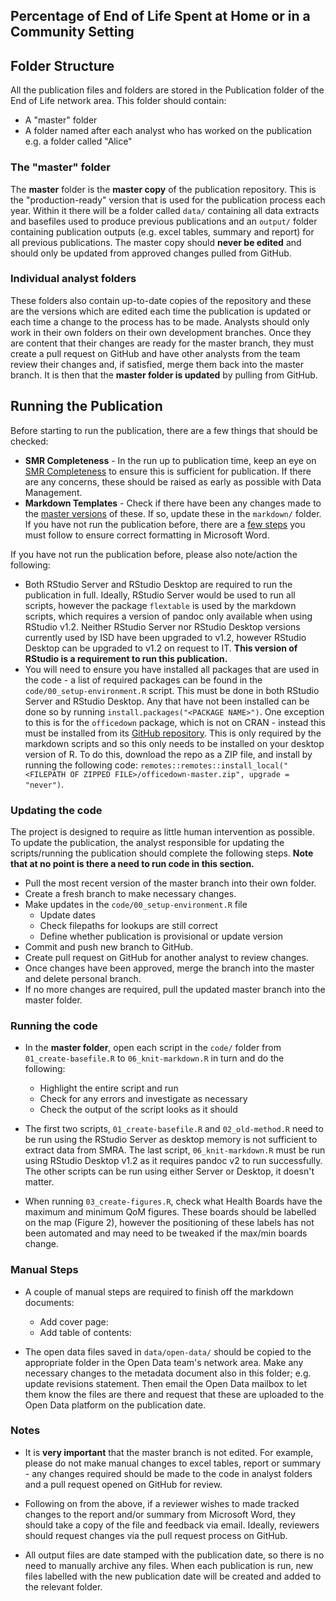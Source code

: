## Percentage of End of Life Spent at Home or in a Community Setting

## Folder Structure

All the publication files and folders are stored in the Publication folder of the End of Life network area. This folder should contain:
* A "master" folder
* A folder named after each analyst who has worked on the publication e.g. a folder called "Alice"

### The "master" folder

The **master** folder is the **master copy** of the publication repository. This is the "production-ready" version that is used for the publication process each year. Within it there will be a folder called `data/` containing all data extracts and basefiles used to produce previous publications and an `output/` folder containing publication outputs (e.g. excel tables, summary and report) for all previous publications. The master copy should **never be edited** and should only be updated from approved changes pulled from GitHub.

### Individual analyst folders

These folders also contain up-to-date copies of the repository and these are the versions which are edited each time the publication is updated or each time a change to the process has to be made. Analysts should only work in their own folders on their own development branches. Once they are content that their changes are ready for the master branch, they must create a pull request on GitHub and have other analysts from the team review their changes and, if satisfied, merge them back into the master branch. It is then that the **master folder is updated** by pulling from GitHub.

## Running the Publication

Before starting to run the publication, there are a few things that should be checked:
* **SMR Completeness** - In the run up to publication time, keep an eye on [SMR Completeness](https://www.isdscotland.org/products-and-Services/Data-Support-and-Monitoring/SMR-Completeness/) to ensure this is sufficient for publication. If there are any concerns, these should be raised as early as possible with Data Management.
* **Markdown Templates** - Check if there have been any changes made to the [master versions](https://github.com/NHS-NSS-transforming-publications/National-Stats-Template) of these. If so, update these in the `markdown/` folder. If you have not run the publication before, there are a [few steps](https://github.com/NHS-NSS-transforming-publications/National-Stats-Template) you must follow to ensure correct formatting in Microsoft Word.

If you have not run the publication before, please also note/action the following:
* Both RStudio Server and RStudio Desktop are required to run the publication in full. Ideally, RStudio Server would be used to run all scripts, however the package `flextable` is used by the markdown scripts, which requires a version of pandoc only available when using RStudio v1.2. Neither RStudio Server nor RStudio Desktop versions currently used by ISD have been upgraded to v1.2, however RStudio Desktop can be upgraded to v1.2 on request to IT. **This version of RStudio is a requirement to run this publication.**
* You will need to ensure you have installed all packages that are used in the code - a list of required packages can be found in the `code/00_setup-environment.R` script. This must be done in both RStudio Server and RStudio Desktop. Any that have not been installed can be done so by running `install.packages("<PACKAGE NAME>")`. One exception to this is for the `officedown` package, which is not on CRAN - instead this must be installed from its [GitHub repository](https://github.com/davidgohel/officedown). This is only required by the markdown scripts and so this only needs to be installed on your desktop version of R. To do this, download the repo as a ZIP file, and install by running the following code: `remotes::remotes::install_local("<FILEPATH OF ZIPPED FILE>/officedown-master.zip", upgrade = "never")`.

### Updating the code

The project is designed to require as little human intervention as possible. To update the publication, the analyst responsible for updating the scripts/running the publication should complete the following steps. **Note that at no point is there a need to run code in this section.**

* Pull the most recent version of the master branch into their own folder.
* Create a fresh branch to make necessary changes.
* Make updates in the `code/00_setup-environment.R` file
    * Update dates
    * Check filepaths for lookups are still correct
    * Define whether publication is provisional or update version
* Commit and push new branch to GitHub.
* Create pull request on GitHub for another analyst to review changes.
* Once changes have been approved, merge the branch into the master and delete personal branch.
* If no more changes are required, pull the updated master branch into the master folder.

### Running the code

* In the **master folder**, open each script in the `code/` folder from `01_create-basefile.R` to `06_knit-markdown.R` in turn and do the following:
    * Highlight the entire script and run
    * Check for any errors and investigate as necessary
    * Check the output of the script looks as it should
    
* The first two scripts, `01_create-basefile.R` and `02_old-method.R` need to be run using the RStudio Server as desktop memory is not sufficient to extract data from SMRA. The last script, `06_knit-markdown.R` must be run using RStudio Desktop v1.2 as it requires pandoc v2 to run successfully. The other scripts can be run using either Server or Desktop, it doesn't matter.

* When running `03_create-figures.R`, check what Health Boards have the maximum and minimum QoM figures. These boards should be labelled on the map (Figure 2), however the positioning of these labels has not been automated and may need to be tweaked if the max/min boards change.

### Manual Steps

* A couple of manual steps are required to finish off the markdown documents:
   * Add cover page:
   * Add table of contents:

* The open data files saved in `data/open-data/` should be copied to the appropriate folder in the Open Data team's network area. Make any necessary changes to the metadata document also in this folder; e.g. update revisions statement. Then email the Open Data mailbox to let them know the files are there and request that these are uploaded to the Open Data platform on the publication date.

### Notes

* It is **very important** that the master branch is not edited. For example, please do not make manual changes to excel tables, report or summary - any changes required should be made to the code in analyst folders and a pull request opened on GitHub for review.

* Following on from the above, if a reviewer wishes to made tracked changes to the report and/or summary from Microsoft Word, they should take a copy of the file and feedback via email. Ideally, reviewers should request changes via the pull request process on GitHub.

* All output files are date stamped with the publication date, so there is no need to manually archive any files. When each publication is run, new files labelled with the new publication date will be created and added to the relevant folder.
